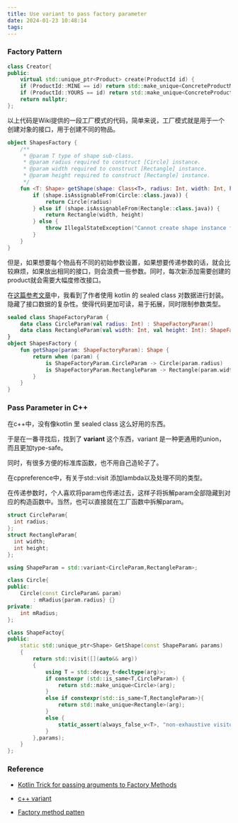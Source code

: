 ```yaml
---
title: Use variant to pass factory parameter
date: 2024-01-23 10:48:14
tags:
---
```


### Factory Pattern

```c++
class Creator{
public:
    virtual std::unique_ptr<Product> create(ProductId id) {
    if (ProductId::MINE == id) return std::make_unique<ConcreteProductMINE>();
    if (ProductId::YOURS == id) return std::make_unique<ConcreteProductYOURS>();
    return nullptr;  
};
```

 	

以上代码是Wiki提供的一段工厂模式的代码，简单来说，工厂模式就是用于一个创建对象的接口，用于创建不同的物品。

```kotlin
object ShapesFactory {
    /**
     * @param T type of shape sub-class.
     * @param radius required to construct [Circle] instance.
     * @param width required to construct [Rectangle] instance.
     * @param height required to construct [Rectangle] instance.
     */
    fun <T: Shape> getShape(shape: Class<T>, radius: Int, width: Int, height: Int): Shape {
        if (shape.isAssignableFrom(Circle::class.java)) {
            return Circle(radius)
        } else if (shape.isAssignableFrom(Rectangle::class.java)) {
            return Rectangle(width, height)
        } else {
            throw IllegalStateException("Cannot create shape instance for ${shape.simpleName}")
        }
    }
}
```

但是，如果想要每个物品有不同的初始参数设置，如果想要传递参数的话，就会比较麻烦，如果放出相同的接口，则会浪费一些参数。同时，每次新添加需要创建的product就会需要大幅度修改接口。

在[这篇参考文章](https://medium.com/@mohammad.amarneh2015/kotlin-trick-for-passing-arguments-to-factory-methods-1c6f6bb67eac)中，我看到了作者使用 kotlin 的 sealed class 对数据进行封装。隐藏了接口数据的复杂性。使得代码更加可读，易于拓展，同时限制参数类型。

```kotlin
sealed class ShapeFactoryParam {
    data class CircleParam(val radius: Int) : ShapeFactoryParam()
    data class RectangleParam(val width: Int, val height: Int): ShapeFactoryParam()
}
object ShapesFactory {
    fun getShape(param: ShapeFactoryParam): Shape {
        return when (param) {
            is ShapeFactoryParam.CircleParam -> Circle(param.radius)
            is ShapeFactoryParam.RectangleParam -> Rectangle(param.width, param.height)
        }
    }
}
```

### Pass Parameter in C++

在c++中，没有像kotlin 里 sealed class 这么好用的东西。

于是在一番寻找后，找到了 **variant** 这个东西，variant 是一种更通用的union，而且更加type-safe。

同时，有很多方便的标准库函数，也不用自己造轮子了。

在cppreference中，有关于std::visit 添加lambda以及处理不同的类型。

在传递参数时，个人喜欢将param也传递过去，这样子将拆解param全部隐藏到对应的构造函数中。当然，也可以直接就在工厂函数中拆解param。



```c++
struct CircleParam{
  int radius;  
};
struct RectangleParam{
  int width;
  int height;
};

using ShapeParam = std::variant<CircleParam,RectangleParam>;

class Circle{
public:
	Circle(const CircleParam& param)
    	: mRadius{param.radius} {}
private:
    int mRadius;
};

class ShapeFactoy{
public:
	static std::unique_ptr<Shape> GetShape(const ShapeParam& params)
    {
        return std::visit([](auto&& arg))
        {
            using T = std::decay_t<decltype(arg)>;
            if constexpr (std::is_same<T,CircleParam>) {
                return std::make_unique<Circle>(arg);
            }
            else if constexpr(std::is_same<T,RectangleParam>){
                return std::make_unique<Rectangle>(arg);
            }
            else {
                static_assert(always_false_v<T>, "non-exhaustive visitor!");
            }
        },params);
    }
};
```



### Reference

- [Kotlin Trick for passing arguments to Factory Methods](https://medium.com/@mohammad.amarneh2015/kotlin-trick-for-passing-arguments-to-factory-methods-1c6f6bb67eac)

- [c++ variant](https://en.cppreference.com/w/cpp/header/variant)

- [Factory method patten](https://en.wikipedia.org/wiki/Factory_method_pattern)
